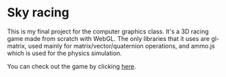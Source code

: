 # Sky racing
This is my final project for the computer graphics class. It's a 3D racing game made from scratch with WebGL. 
The only libraries that it uses are gl-matrix, used mainly for matrix/vector/quaternion operations, and ammo.js which is used for the physics simulation.

You can check out the game by clicking [here](https://nikp00.github.io/RG_2020/).
